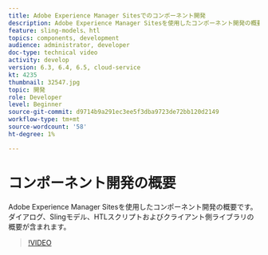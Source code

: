 ```yaml
---
title: Adobe Experience Manager Sitesでのコンポーネント開発
description: Adobe Experience Manager Sitesを使用したコンポーネント開発の概要です。 ダイアログ、Slingモデル、HTLスクリプトおよびクライアント側ライブラリの概要が含まれます。
feature: sling-models、htl
topics: components, development
audience: administrator, developer
doc-type: technical video
activity: develop
version: 6.3, 6.4, 6.5, cloud-service
kt: 4235
thumbnail: 32547.jpg
topic: 開発
role: Developer
level: Beginner
source-git-commit: d9714b9a291ec3ee5f3dba9723de72bb120d2149
workflow-type: tm+mt
source-wordcount: '58'
ht-degree: 1%

---
```



# コンポーネント開発の概要

Adobe Experience Manager Sitesを使用したコンポーネント開発の概要です。 ダイアログ、Slingモデル、HTLスクリプトおよびクライアント側ライブラリの概要が含まれます。

>[!VIDEO](https://video.tv.adobe.com/v/32547/?quality=12&learn=on)